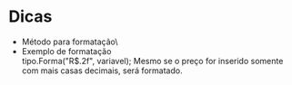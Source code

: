 # Dicas

- Método para formatação\
- Exemplo de formatação\
    tipo.Forma("R$.2f", variavel);
Mesmo se o preço for inserido somente com mais casas decimais, será formatado.
